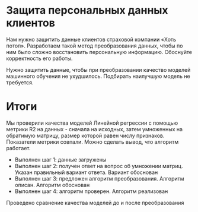 # Защита персональных данных клиентов
Нам нужно защитить данные клиентов страховой компании «Хоть потоп». Разработаем такой метод преобразования данных, чтобы по ним было сложно восстановить персональную информацию. Обоснуйте корректность его работы.

Нужно защитить данные, чтобы при преобразовании качество моделей машинного обучения не ухудшилось. Подбирать наилучшую модель не требуется.

# Итоги 

Мы проверили качества моделей Линейной регрессии с помощью метрики R2 на данных - сначала на исходных, затем умноженных на обратимую матрицу, размер которой равен числу признаков. Показатели метрики совпали. Можно сделать вывод, что алгоритм работает.

- Выполнен шаг 1: данные загружены
- Выполнен шаг 2: получен ответ на вопрос об умножении матриц. Указан правильный вариант ответа. Вариант обоснован
- Выполнен шаг 3: предложен алгоритм преобразования. Алгоритм описан. Алгоритм обоснован
- Выполнен шаг 4: алгоритм проверен. Алгоритм реализован


Проведено сравнение качества моделей до и после преобразования
